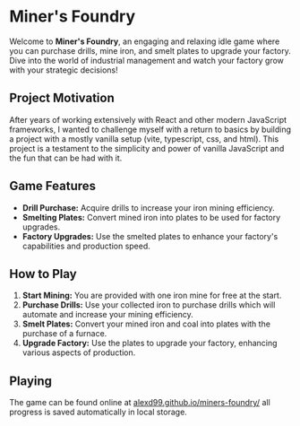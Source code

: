 # Miner's Foundry

Welcome to **Miner's Foundry**, an engaging and relaxing idle game where you can purchase drills, mine iron, and smelt plates to upgrade your factory. Dive into the world of industrial management and watch your factory grow with your strategic decisions!

## Project Motivation

After years of working extensively with React and other modern JavaScript frameworks, I wanted to challenge myself with a return to basics by building a project with a mostly vanilla setup (vite, typescript, css, and html). This project is a testament to the simplicity and power of vanilla JavaScript and the fun that can be had with it.

## Game Features

- **Drill Purchase:** Acquire drills to increase your iron mining efficiency.
- **Smelting Plates:** Convert mined iron into plates to be used for factory upgrades.
- **Factory Upgrades:** Use the smelted plates to enhance your factory's capabilities and production speed.

## How to Play

1. **Start Mining:** You are provided with one iron mine for free at the start.
2. **Purchase Drills:** Use your collected iron to purchase drills which will automate and increase your mining efficiency.
3. **Smelt Plates:** Convert your mined iron and coal into plates with the purchase of a furnace.
4. **Upgrade Factory:** Use the plates to upgrade your factory, enhancing various aspects of production.

## Playing

The game can be found online at [alexd99.github.io/miners-foundry/](https://alexd99.github.io/miners-foundry/) all progress is saved automatically in local storage.
